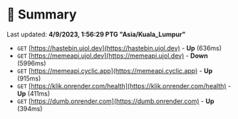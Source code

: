 # 📖 Summary
Last updated: **4/9/2023, 1:56:29 PTG "Asia/Kuala_Lumpur"**

- `GET` [https://hastebin.ujol.dev](https://hastebin.ujol.dev) - **Up** (636ms)
- `GET` [https://memeapi.ujol.dev](https://memeapi.ujol.dev) - **Down** (5996ms)
- `GET` [https://memeapi.cyclic.app](https://memeapi.cyclic.app) - **Up** (915ms)
- `GET` [https://klik.onrender.com/health](https://klik.onrender.com/health) - **Up** (411ms)
- `GET` [https://dumb.onrender.com](https://dumb.onrender.com) - **Up** (394ms)
